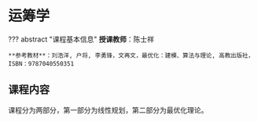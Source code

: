 # 运筹学

??? abstract "课程基本信息"
    **授课教师**：陈士祥

    **参考教材**：刘浩洋, 户将, 李勇锋，文再文，最优化：建模、算法与理论, 高教出版社， ISBN：9787040550351

## 课程内容

课程分为两部分，第一部分为线性规划，第二部分为最优化理论。